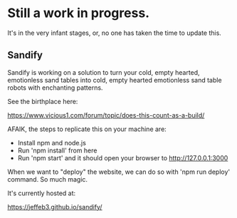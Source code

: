 # Still a work in progress.
It's in the very infant stages, or, no one has taken the time to update this.

## Sandify 

Sandify is working on a solution to turn your cold, empty hearted, emotionless sand tables into cold, empty hearted emotionless sand table robots with enchanting patterns.

See the birthplace here:

https://www.vicious1.com/forum/topic/does-this-count-as-a-build/


AFAIK, the steps to replicate this on your machine are:

 - Install npm and node.js
 - Run 'npm install' from here
 - Run 'npm start' and it should open your browser to http://127.0.0.1:3000

When we want to "deploy" the website, we can do so with 'npm run deploy' command. So much magic. 

It's currently hosted at:

https://jeffeb3.github.io/sandify/

